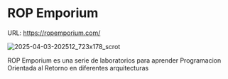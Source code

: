 # ROP Emporium

URL: https://ropemporium.com/

![2025-04-03-202512_723x178_scrot](https://github.com/user-attachments/assets/1c6aa8ef-f887-4758-9651-33b6a7ec00f8)

ROP Emporium es una serie de laboratorios para aprender Programacion Orientada al Retorno en diferentes arquitecturas
